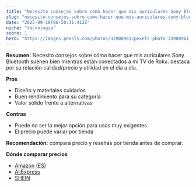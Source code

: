 ```yaml
---
title: "Necesito consejos sobre cómo hacer que mis auriculares Sony Bluetooth suenen bien mientras están conectados a mi TV de Roku."
slug: "necesito-consejos-sobre-como-hacer-que-mis-auriculares-sony-bluetooth-suenen-bie"
date: "2025-09-18T06:50:31.412Z"
niche: "tecnologia"
score: 1
hero: "https://images.pexels.com/photos/33900961/pexels-photo-33900961.jpeg?auto=compress&cs=tinysrgb&fit=crop&h=627&w=1200&auto=compress&cs=tinysrgb&w=1200&h=675&fit=crop"
---
```


**Resumen:** Necesito consejos sobre cómo hacer que mis auriculares Sony Bluetooth suenen bien mientras están conectados a mi TV de Roku. destaca por su relación calidad/precio y utilidad en el día a día.

**Pros**
- Diseño y materiales cuidados
- Buen rendimiento para su categoría
- Valor sólido frente a alternativas

**Contras**
- Puede no ser la mejor opción para usos muy exigentes
- El precio puede variar por tienda

**Recomendación:** compara precio y reseñas por tienda antes de comprar.

**Dónde comparar precios**
- [Amazon (ES)](https://www.amazon.es/s?k=Necesito%20consejos%20sobre%20c%C3%B3mo%20hacer%20que%20mis%20auriculares%20Sony%20Bluetooth%20suenen%20bien%20mientras%20est%C3%A1n%20conectados%20a%20mi%20TV%20de%20Roku.&tag=teknovashop25-21)
- [AliExpress](https://www.aliexpress.com/wholesale?SearchText=Necesito%20consejos%20sobre%20c%C3%B3mo%20hacer%20que%20mis%20auriculares%20Sony%20Bluetooth%20suenen%20bien%20mientras%20est%C3%A1n%20conectados%20a%20mi%20TV%20de%20Roku.)
- [SHEIN](https://www.shein.com/pdsearch/Necesito%20consejos%20sobre%20c%C3%B3mo%20hacer%20que%20mis%20auriculares%20Sony%20Bluetooth%20suenen%20bien%20mientras%20est%C3%A1n%20conectados%20a%20mi%20TV%20de%20Roku.)
